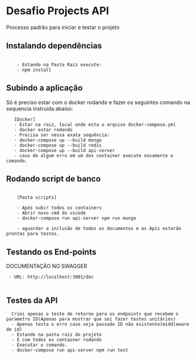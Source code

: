 # Desafio Projects API

Processo padrão para iniciar e testar o projeto

## Instalando dependências

```

    - Estando na Pasta Raíz execute:
    - npm install

```

## Subindo a aplicação

 Só é preciso estar com o docker rodando e fazer os seguintes comando na sequencia
 instruida abaixo:

```
   [Docker]
   - Estar na raiz, local onde esta o arquivo docker-compose.yml
   - docker estar rodando
   - Precisa ser nessa exata sequência:
   - docker-compose up --build mongo
   - docker-compose up --build redis
   - docker-compose up --build api-server
   - caso de algum erro em um dos container execute novamente o comando.

```


## Rodando script de banco

```

    [Pasta scripts]

    - Após subir todos os containers
    - Abrir novo cmd do vscode
    - docker-compose run api-server npm run mongo
    
    - aguardar a inclusão de todos os documentos e as Apis estarão prontas para testes.

```

## Testando os  End-points

 DOCUMENTAÇÃO NO SWAGGER

```
 - URL: http://localhost:3001/doc
     
```


## Testes da API

```
  Criei apenas o teste de retorno para os endpoints que recebem o parametro ID(Apenas para mostrar que sei fazer testes unitários)
  - Apenas testa o erro caso seja passado ID não existente(middleware de id)
  - Estando na pasta raiz do projeto
  - E com todos os container rodando
  - Executar o comando.  
  - docker-compose run api-server npm run test

```
